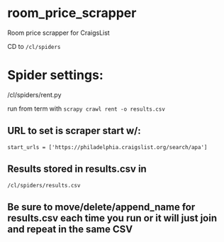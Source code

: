 # room_price_scrapper
Room price scrapper for CraigsList

CD to
```/cl/spiders```

# Spider settings:
/cl/spiders/rent.py

run from term with 
```scrapy crawl rent -o results.csv```

## URL to set is scraper start w/:
```start_urls = ['https://philadelphia.craigslist.org/search/apa']```


## Results stored in results.csv in 
```/cl/spiders/results.csv```
## Be sure to move/delete/append_name for results.csv each time you run or it will just join and repeat in the same CSV
